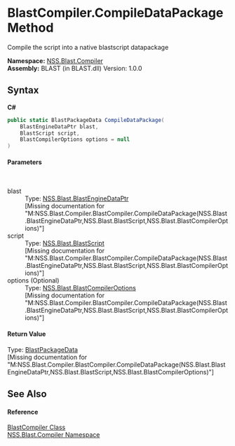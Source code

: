 # BlastCompiler.CompileDataPackage Method 
 

Compile the script into a native blastscript datapackage

**Namespace:**&nbsp;<a href="N_NSS_Blast_Compiler">NSS.Blast.Compiler</a><br />**Assembly:**&nbsp;BLAST (in BLAST.dll) Version: 1.0.0

## Syntax

**C#**<br />
``` C#
public static BlastPackageData CompileDataPackage(
	BlastEngineDataPtr blast,
	BlastScript script,
	BlastCompilerOptions options = null
)
```


#### Parameters
&nbsp;<dl><dt>blast</dt><dd>Type: <a href="T_NSS_Blast_BlastEngineDataPtr">NSS.Blast.BlastEngineDataPtr</a><br />\[Missing <param name="blast"/> documentation for "M:NSS.Blast.Compiler.BlastCompiler.CompileDataPackage(NSS.Blast.BlastEngineDataPtr,NSS.Blast.BlastScript,NSS.Blast.BlastCompilerOptions)"\]</dd><dt>script</dt><dd>Type: <a href="T_NSS_Blast_BlastScript">NSS.Blast.BlastScript</a><br />\[Missing <param name="script"/> documentation for "M:NSS.Blast.Compiler.BlastCompiler.CompileDataPackage(NSS.Blast.BlastEngineDataPtr,NSS.Blast.BlastScript,NSS.Blast.BlastCompilerOptions)"\]</dd><dt>options (Optional)</dt><dd>Type: <a href="T_NSS_Blast_BlastCompilerOptions">NSS.Blast.BlastCompilerOptions</a><br />\[Missing <param name="options"/> documentation for "M:NSS.Blast.Compiler.BlastCompiler.CompileDataPackage(NSS.Blast.BlastEngineDataPtr,NSS.Blast.BlastScript,NSS.Blast.BlastCompilerOptions)"\]</dd></dl>

#### Return Value
Type: <a href="T_NSS_Blast_BlastPackageData">BlastPackageData</a><br />\[Missing <returns> documentation for "M:NSS.Blast.Compiler.BlastCompiler.CompileDataPackage(NSS.Blast.BlastEngineDataPtr,NSS.Blast.BlastScript,NSS.Blast.BlastCompilerOptions)"\]

## See Also


#### Reference
<a href="T_NSS_Blast_Compiler_BlastCompiler">BlastCompiler Class</a><br /><a href="N_NSS_Blast_Compiler">NSS.Blast.Compiler Namespace</a><br />